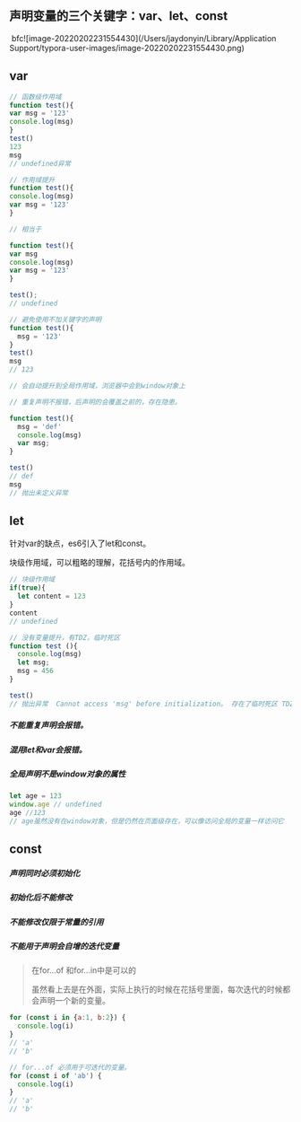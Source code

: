 ## 声明变量的三个关键字：var、let、const

​	bfc![image-20220202231554430](/Users/jaydonyin/Library/Application Support/typora-user-images/image-20220202231554430.png)

## var

```js
// 函数级作用域
function test(){
var msg = '123'
console.log(msg)
}
test()
123
msg
// undefined异常
```

~~~js
// 作用域提升
function test(){
console.log(msg)
var msg = '123'
}

// 相当于

function test(){
var msg 
console.log(msg)
var msg = '123'
}

test();
// undefined
~~~

```js
// 避免使用不加关键字的声明
function test(){
  msg = '123'
}
test()
msg
// 123

// 会自动提升到全局作用域，浏览器中会到window对象上  
```

```js
// 重复声明不报错，后声明的会覆盖之前的，存在隐患。

function test(){
  msg = 'def'
  console.log(msg)
  var msg;
}

test()
// def
msg
// 抛出未定义异常
```

## let

针对var的缺点，es6引入了let和const。

块级作用域，可以粗略的理解，花括号内的作用域。

```js
// 块级作用域
if(true){
  let content = 123
}
content 
// undefined
```

```js
// 没有变量提升，有TDZ，临时死区
function test (){
  console.log(msg)
  let msg;
  msg = 456
}

test()
// 抛出异常  Cannot access 'msg' before initialization。 存在了临时死区 TDZ。不能在声明前使用这个变量。
```

##### 不能重复声明会报错。

##### 混用let和var会报错。

##### 全局声明不是window对象的属性

```js
let age = 123
window.age // undefined
age //123
// age虽然没有在window对象，但是仍然在页面级存在，可以像访问全局的变量一样访问它
```

## const

##### 声明同时必须初始化

##### 初始化后不能修改

##### 不能修改仅限于常量的引用

##### 不能用于声明会自增的迭代变量

> 在for...of 和for...in中是可以的
>
> 虽然看上去是在外面，实际上执行的时候在花括号里面，每次迭代的时候都会声明一个新的变量。

```js
for (const i in {a:1, b:2}) {
  console.log(i)
}
// 'a'
// 'b'

// for...of 必须用于可迭代的变量。
for (const i of 'ab') {
  console.log(i)
}
// 'a'
// 'b'
```

